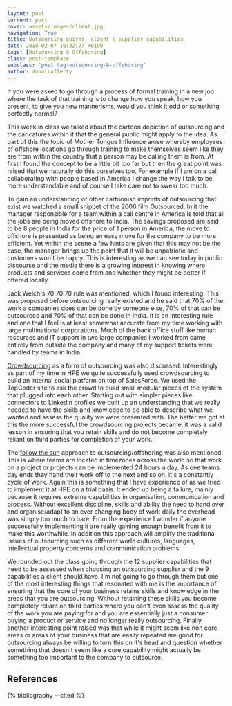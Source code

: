 ```yaml
---
layout: post
current: post
cover: assets/images/client.jpg
navigation: True
title: Outsourcing quirks, client & supplier capabilities
date: 2018-02-07 10:32:27 +0100
tags: [Outsourcing & Offshoring]
class: post-template
subclass: 'post tag-outsourcing-&-offshoring'
author: donalrafferty
---
```


If you were asked to go through a process of formal training in a new job where the task of that training is to change how you speak, how you present, to give you new mannerisms, would you think it odd or something perfectly normal?

This week in class we talked about the cartoon depiction of outsourcing and the caricatures within it that the general public might apply to the idea. As part of this the topic of Mother Tongue Influence arose whereby employees of offshore locations go through training to make themselves seem like they are from within the country that a person may be calling them is from. At first I found the concept to be a little bit too far but then the great point was raised that we naturally do this ourselves too. For example if I am on a call collaborating with people based in America I change the way I talk to be more understandable and of course I take care not to swear too much.

To gain an understanding of other cartoonish imprints of outsourcing that exist we watched a small snippet of the 2006 film Outsourced. In it the manager responsible for a team within a call centre in America is told that all the jobs are being moved offshore to India. The savings proposed are said to be 8 people in India for the price of 1 person in America, the move to offshore is presented as being an easy move for the company to be more efficient. Yet within the scene a few hints are given that this may not be the case, the manager brings up the point that it will be unpatriotic and customers won't be happy. This is interesting as we can see today in public discourse and the media there is a growing interest in knowing where products and services come from and whether they might be better if offered locally.

Jack Welch's 70:70:70 rule was mentioned, which I found interesting. This was proposed before outsourcing really existed and he said that 70% of the work a companies does can be done by someone else, 70% of that can be outsourced and 70% of that can be done in India. It is an interesting rule and one that I feel is at least somewhat accurate from my time working with large multinational corporations. Much of the back office stuff like human resources and IT support in two large companies I worked from came entirely from outside the company and many of my support tickets were handled by teams in India.

[Crowdsourcing][crowdsourcing] as a form of outsourcing was also discussed. Interestingly as part of my time in HPE we quite successfully used crowdsourcing to build an internal social platform on top of SalesForce. We used the TopCoder site to ask the crowd to build small modular pieces of the system that plugged into each other. Starting out with simpler pieces like connectors to LinkedIn profiles we built up an understanding that we really needed to have the skills and knowledge to be able to describe what we wanted and assess the quality we were presented with. The better we got at this the more successful the crowdsourcing projects became, it was a valid lesson in ensuring that you retain skills and do not become completely reliant on third parties for completion of your work.

The [follow the sun][sun] approach to outsourcing/offshoring was also mentioned. This is where teams are located in timezones across the world so that work on a project or projects can be implemented 24 hours a day. As one teams day ends they hand their work off to the next and so on, it's a constantly cycle of work. Again this is something that I have experience of as we tried to implement it at HPE on a trial basis. It ended up being a failure, mainly because it requires extreme capabilities in organisation, communication and process. Without excellent discipline, skills and ability the need to hand over and organise/adapt to an ever changing body of work daily the overhead was simply too much to bare. From the experience I wonder if anyone successfully implementing it are really gaining enough benefit from it to make this worthwhile. In addition this approach will amplify the traditional issues of outsourcing such as different world cultures, languages, intellectual property concerns and communication problems.

We rounded out the class going through the 12 supplier capabilities that need to be assessed when choosing an outsourcing supplier and the 9 capabilities a client should have. I'm not going to go through them but one of the most interesting things that resonated with me is the importance of ensuring that the core of your business retains skills and knowledge in the areas that you are outsourcing. Without retaining these skills you become completely reliant on third parties where you can't even assess the quality of the work you are paying for and you are essentially just a consumer buying a product or service and no longer really outsourcing. Finally another interesting point raised was that while it might seem like non core areas or areas of your business that are easily repeated are good for outsourcing always be willing to turn this on it's head and question whether something that doesn't seem like a core capability might actually be something too important to the company to outsource.

References
----------

{% bibliography --cited %}

[crowdsourcing]: https://dailycrowdsource.com/training/crowdsourcing/what-is-crowdsourcing
[sun]: https://en.wikipedia.org/wiki/Follow-the-sun
